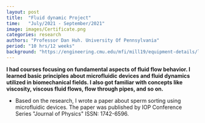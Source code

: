 ```yaml
---
layout: post
title:  "Fluid dynamic Project"
time:   "July/2021 - September/2021"
image: images/Certificate.png
categories: research
authors: "Professor Dan Huh. University Of Pennsylvania"
period: "10 hrs/12 weeks"
background: "https://engineering.cmu.edu/mfi/mill19/equipment-details/lincoln-electric-sculptprint-rnd.html"
---
```

**I had courses focusing on fundamental aspects of fluid flow behavior. I learned basic principles about microfluidic devices and fluid dynamics utilized in biomechanical fields. I also got familiar with concepts like viscosity, viscous fluid flows, flow through pipes, and so on.**
- Based on the research, I wrote a paper about sperm sorting using microfluidic devices. The paper was published by IOP Conference Series "Journal of Physics" ISSN: 1742-6596.